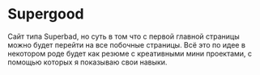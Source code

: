 # Supergood
Сайт типа Superbad, но суть в том что с первой главной страницы можно будет перейти на все побочные страницы.
Всё это по идее в некотором роде будет как резюме с креативными мини проектами, с помощью которых я показываю свои навыки.
